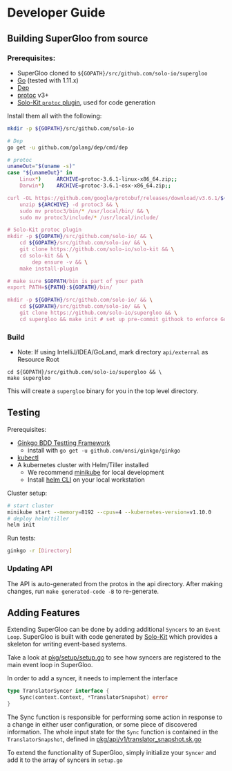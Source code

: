 # Developer Guide

## Building SuperGloo from source

### Prerequisites:

- SuperGloo cloned to `${GOPATH}/src/github.com/solo-io/supergloo`
- [Go](https://golang.org/) (tested with 1.11.x)
- [Dep](https://github.com/golang/dep)
- [protoc](https://developers.google.com/protocol-buffers/docs/proto) v3+
- [Solo-Kit `protoc` plugin](https://github.com/solo-io/solo-kit), used for code generation

Install them all with the following:

```bash
mkdir -p ${GOPATH}/src/github.com/solo-io

# Dep
go get -u github.com/golang/dep/cmd/dep

# protoc
unameOut="$(uname -s)"
case "${unameOut}" in
    Linux*)     ARCHIVE=protoc-3.6.1-linux-x86_64.zip;;
    Darwin*)    ARCHIVE=protoc-3.6.1-osx-x86_64.zip;;

curl -OL https://github.com/google/protobuf/releases/download/v3.6.1/${ARCHIVE} && \
    unzip ${ARCHIVE} -d protoc3 && \
    sudo mv protoc3/bin/* /usr/local/bin/ && \
    sudo mv protoc3/include/* /usr/local/include/

# Solo-Kit protoc plugin
mkdir -p ${GOPATH}/src/github.com/solo-io/ && \
    cd ${GOPATH}/src/github.com/solo-io/ && \
    git clone https://github.com/solo-io/solo-kit && \
    cd solo-kit && \
        dep ensure -v && \
    make install-plugin

# make sure $GOPATH/bin is part of your path
export PATH=${PATH}:${GOPATH}/bin/

mkdir -p ${GOPATH}/src/github.com/solo-io/ && \
    cd ${GOPATH}/src/github.com/solo-io/ && \
    git clone https://github.com/solo-io/supergloo && \
    cd supergloo && make init # set up pre-commit githook to enforce Go formatting and imports

```

### Build
- Note: If using IntelliJ/IDEA/GoLand, mark directory `api/external` as Resource Root
```
cd ${GOPATH}/src/github.com/solo-io/supergloo && \
make supergloo
```

This will create a `supergloo` binary for you in the top level directory.

## Testing
Prerequisites:

- [Ginkgo BDD Testting Framework](https://github.com/onsi/ginkgo)
    - install with `go get -u github.com/onsi/ginkgo/ginkgo`
- [kubectl](https://kubernetes.io/docs/tasks/tools/install-kubectl)
- A kubernetes cluster with Helm/Tiller installed
    - We recommend [minikube](https://kubernetes.io/docs/setup/minikube/) for local development
    - Install [helm CLI](https://docs.helm.sh/using_helm/#installing-helm) on your local workstation 

Cluster setup:
```bash
# start cluster
minikube start --memory=8192 --cpus=4 --kubernetes-version=v1.10.0
# deploy helm/tiller
helm init
```

Run tests:
```bash
ginkgo -r [Directory]
```

### Updating API

The API is auto-generated from the protos in the api directory. After making changes, 
run `make generated-code -B` to re-generate. 

## Adding Features

Extending SuperGloo can be done by adding additional `Syncers` to an
`Event Loop`. SuperGloo is built with code generated by [Solo-Kit](https://github.com/solo-io/solo-kit)
which provides a skeleton for writing event-based systems.

Take a look at [pkg/setup/setup.go](https://github.com/solo-io/supergloo/blob/master/pkg/setup/setup.go#L164)
to see how syncers are registered to the main event loop in SuperGloo.

In order to add a syncer, it needs to implement the interface
```go
type TranslatorSyncer interface {
	Sync(context.Context, *TranslatorSnapshot) error
}
```

The Sync function is responsible for performing some action in response to a change in either user configuration,
or some piece of discovered information. The whole input state for the `Sync` function is
 contained in the `TranslatorSnapshot`, defined in [pkg/api/v1/translator_snapshot.sk.go](https://github.com/solo-io/supergloo/blob/master/pkg/api/v1/translator_snapshot.sk.go#L15:6)

To extend the functionality of SuperGloo, simply initialize your `Syncer` and add it to the array of syncers in `setup.go`
